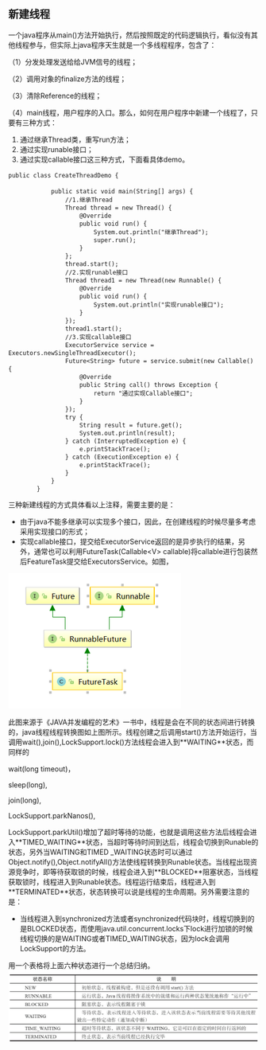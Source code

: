 ## 新建线程

一个java程序从main\(\)方法开始执行，然后按照既定的代码逻辑执行，看似没有其他线程参与，但实际上java程序天生就是一个多线程程序，包含了：

（1）分发处理发送给给JVM信号的线程；

（2）调用对象的finalize方法的线程；

（3）清除Reference的线程；

（4）main线程，用户程序的入口。那么，如何在用户程序中新建一个线程了，只要有三种方式：

1. 通过继承Thread类，重写run方法；
2. 通过实现runable接口；
3. 通过实现callable接口这三种方式，下面看具体demo。

```
public class CreateThreadDemo {

            public static void main(String[] args) {
                //1.继承Thread
                Thread thread = new Thread() {
                    @Override
                    public void run() {
                        System.out.println("继承Thread");
                        super.run();
                    }
                };
                thread.start();
                //2.实现runable接口
                Thread thread1 = new Thread(new Runnable() {
                    @Override
                    public void run() {
                        System.out.println("实现runable接口");
                    }
                });
                thread1.start();
                //3.实现callable接口
                ExecutorService service = Executors.newSingleThreadExecutor();
                Future<String> future = service.submit(new Callable() {
                    @Override
                    public String call() throws Exception {
                        return "通过实现Callable接口";
                    }
                });
                try {
                    String result = future.get();
                    System.out.println(result);
                } catch (InterruptedException e) {
                    e.printStackTrace();
                } catch (ExecutionException e) {
                    e.printStackTrace();
                }
            }
        }
```

三种新建线程的方式具体看以上注释，需要主要的是：

* 由于java不能多继承可以实现多个接口，因此，在创建线程的时候尽量多考虑采用实现接口的形式；
* 实现callable接口，提交给ExecutorService返回的是异步执行的结果，另外，通常也可以利用FutureTask\(Callable&lt;V&gt; callable\)将callable进行包装然后FeatureTask提交给ExecutorsService。如图，

![](/assets/futureTask接口实现关系.png)

此图来源于《JAVA并发编程的艺术》一书中，线程是会在不同的状态间进行转换的，java线程线程转换图如上图所示。线程创建之后调用start\(\)方法开始运行，当调用wait\(\),join\(\),LockSupport.lock\(\)方法线程会进入到\*\*WAITING\*\*状态，而同样的

wait\(long timeout\)，

sleep\(long\),

join\(long\),

LockSupport.parkNanos\(\),

LockSupport.parkUtil\(\)增加了超时等待的功能，也就是调用这些方法后线程会进入\*\*TIMED\_WAITING\*\*状态，当超时等待时间到达后，线程会切换到Runable的状态，另外当WAITING和TIMED \_WAITING状态时可以通过Object.notify\(\),Object.notifyAll\(\)方法使线程转换到Runable状态。当线程出现资源竞争时，即等待获取锁的时候，线程会进入到\*\*BLOCKED\*\*阻塞状态，当线程获取锁时，线程进入到Runable状态。线程运行结束后，线程进入到\*\*TERMINATED\*\*状态，状态转换可以说是线程的生命周期。另外需要注意的是：

* 当线程进入到synchronized方法或者synchronized代码块时，线程切换到的是BLOCKED状态，而使用java.util.concurrent.locks下lock进行加锁的时候线程切换的是WAITING或者TIMED\_WAITING状态，因为lock会调用LockSupport的方法。

用一个表格将上面六种状态进行一个总结归纳。![](/assets/线程状态.png)









